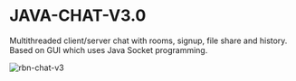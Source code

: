 # JAVA-CHAT-V3.0
Multithreaded client/server chat with rooms, signup, file share and history. Based on GUI which uses Java Socket programming. 

![rbn-chat-v3](https://user-images.githubusercontent.com/56253007/119865719-41459200-bf1c-11eb-9034-c14b8041d869.jpg)

